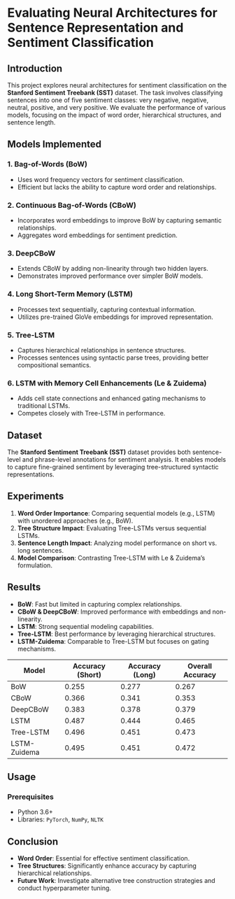 # Evaluating Neural Architectures for Sentence Representation and Sentiment Classification

## Introduction
This project explores neural architectures for sentiment classification on the **Stanford Sentiment Treebank (SST)** dataset. The task involves classifying sentences into one of five sentiment classes: very negative, negative, neutral, positive, and very positive. We evaluate the performance of various models, focusing on the impact of word order, hierarchical structures, and sentence length.

## Models Implemented
### 1. Bag-of-Words (BoW)
- Uses word frequency vectors for sentiment classification.
- Efficient but lacks the ability to capture word order and relationships.

### 2. Continuous Bag-of-Words (CBoW)
- Incorporates word embeddings to improve BoW by capturing semantic relationships.
- Aggregates word embeddings for sentiment prediction.

### 3. DeepCBoW
- Extends CBoW by adding non-linearity through two hidden layers.
- Demonstrates improved performance over simpler BoW models.

### 4. Long Short-Term Memory (LSTM)
- Processes text sequentially, capturing contextual information.
- Utilizes pre-trained GloVe embeddings for improved representation.

### 5. Tree-LSTM
- Captures hierarchical relationships in sentence structures.
- Processes sentences using syntactic parse trees, providing better compositional semantics.

### 6. LSTM with Memory Cell Enhancements (Le & Zuidema)
- Adds cell state connections and enhanced gating mechanisms to traditional LSTMs.
- Competes closely with Tree-LSTM in performance.

## Dataset
The **Stanford Sentiment Treebank (SST)** dataset provides both sentence-level and phrase-level annotations for sentiment analysis. It enables models to capture fine-grained sentiment by leveraging tree-structured syntactic representations.

## Experiments
1. **Word Order Importance**: Comparing sequential models (e.g., LSTM) with unordered approaches (e.g., BoW).
2. **Tree Structure Impact**: Evaluating Tree-LSTMs versus sequential LSTMs.
3. **Sentence Length Impact**: Analyzing model performance on short vs. long sentences.
4. **Model Comparison**: Contrasting Tree-LSTM with Le & Zuidema’s formulation.

## Results
- **BoW**: Fast but limited in capturing complex relationships.
- **CBoW & DeepCBoW**: Improved performance with embeddings and non-linearity.
- **LSTM**: Strong sequential modeling capabilities.
- **Tree-LSTM**: Best performance by leveraging hierarchical structures.
- **LSTM-Zuidema**: Comparable to Tree-LSTM but focuses on gating mechanisms.

| Model                  | Accuracy (Short) | Accuracy (Long) | Overall Accuracy |
|------------------------|------------------|-----------------|------------------|
| BoW                   | 0.255            | 0.277           | 0.267            |
| CBoW                  | 0.366            | 0.341           | 0.353            |
| DeepCBoW              | 0.383            | 0.378           | 0.379            |
| LSTM                  | 0.487            | 0.444           | 0.465            |
| Tree-LSTM             | 0.496            | 0.451           | 0.473            |
| LSTM-Zuidema          | 0.495            | 0.451           | 0.472            |

## Usage
### Prerequisites
- Python 3.6+
- Libraries: `PyTorch`, `NumPy`, `NLTK`

## Conclusion

- **Word Order**: Essential for effective sentiment classification.
- **Tree Structures**: Significantly enhance accuracy by capturing hierarchical relationships.
- **Future Work**: Investigate alternative tree construction strategies and conduct hyperparameter tuning.
